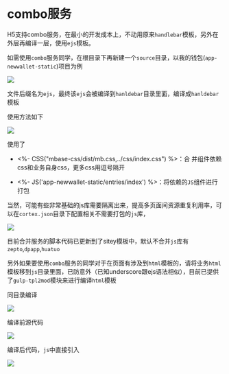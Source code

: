 # combo服务
H5支持combo服务，在最小的开发成本上，不动用原来`handlebar`模板，另外在外层再编译一层，使用`ejs`模板。

如需使用`combo`服务同学，在根目录下再新建一个`source`目录，以我的钱包(`app-newwallet-static`)项目为例

<img src="/images/9-4.png"/>	

文件后缀名为`ejs`，最终该`ejs`会被编译到`hanldebar`目录里面，编译成`hanldebar`模板

使用方法如下

<img src="/images/9-5.png"/>	

使用了

 - <%- CSS("mbase-css/dist/mb.css,../css/index.css") %>：合
 并组件依赖css和业务自身css，更多css用逗号隔开
 
 - <%- JS('app-newwallet-static/entries/index') %>：将依赖的`JS`组件进行打包
 
当然，可能有些非常基础的js库需要隔离出来，提高多页面间资源重复利用率，可以在`cortex.json`目录下配置相关不需要打包的`js`库，

<img src="/images/9-6.png"/>	

目前合并服务的脚本代码已更新到了sitey模板中，默认不合并`js`库有`zepto`,`dpapp`,`huatuo`
 
另外如果要使用`combo`服务的同学对于在页面有涉及到`html`模板的，请将业务`html`模板移到`js`目录里面，已防意外（已知underscore跟ejs语法相似），目前已提供了`gulp-tpl2mod`模块来进行编译`html`模板

同目录编译

<img src="/images/9-1.png"/>	

编译前源代码

<img src="/images/9-2.png"/>

编译后代码，`js`中直接引入
	
<img src="/images/9-3.png"/>